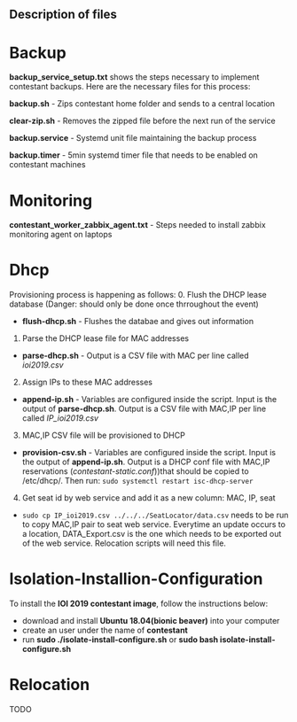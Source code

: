 ## Description of files

# Backup
**backup_service_setup.txt** shows the steps necessary to implement contestant backups. Here are the necessary files for this process:

**backup.sh** - Zips contestant home folder and sends to a central location

**clear-zip.sh** - Removes the zipped file before the next run of the service

**backup.service** - Systemd unit file maintaining the backup process

**backup.timer** - 5min systemd timer file that needs to be enabled on contestant machines

# Monitoring
**contestant_worker_zabbix_agent.txt** - Steps needed to install zabbix monitoring agent on laptops

# Dhcp
Provisioning process is happening as follows:
0. Flush the DHCP lease database (Danger: should only be done once thrroughout the event)
* **flush-dhcp.sh** - Flushes the databae and gives out information
1. Parse the DHCP lease file for MAC addresses
* **parse-dhcp.sh** - Output is a CSV file with MAC per line called *ioi2019.csv*
2. Assign IPs to these MAC addresses
* **append-ip.sh** - Variables are configured inside the script. Input is the output of **parse-dhcp.sh**. Output is a CSV file with MAC,IP per line called *IP_ioi2019.csv*
3. MAC,IP CSV file will be provisioned to DHCP
* **provision-csv.sh** - Variables are configured inside the script. Input is the output of **append-ip.sh**. Output is a DHCP conf file with MAC,IP reservations (*contestant-static.conf*))that should be copied to /etc/dhcp/. Then run: `sudo systemctl restart isc-dhcp-server`
4. Get seat id by web service and add it as a new column: MAC, IP, seat
* `sudo cp IP_ioi2019.csv ../../../SeatLocator/data.csv` needs to be run to copy MAC,IP pair to seat web service. Everytime an update occurs to a location, DATA_Export.csv is the one which needs to be exported out of the web service. Relocation scripts will need this file.

# Isolation-Installion-Configuration
To install the **IOI 2019 contestant image**, follow the instructions below:
* download and install **Ubuntu 18.04(bionic beaver)** into your computer
* create an user under the name of **contestant**
* run **sudo ./isolate-install-configure.sh** or **sudo bash isolate-install-configure.sh**

# Relocation

TODO
